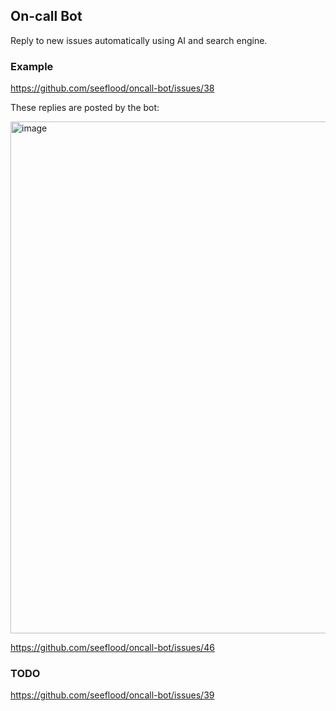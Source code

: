 ## On-call Bot
Reply to new issues automatically using AI and search engine.

### Example

https://github.com/seeflood/oncall-bot/issues/38

These replies are posted by the bot:

<img width="819" alt="image" src="https://user-images.githubusercontent.com/26001097/227761842-db7181be-b8c9-48bb-aa30-bf572bdf2a21.png">

https://github.com/seeflood/oncall-bot/issues/46

### TODO
https://github.com/seeflood/oncall-bot/issues/39
